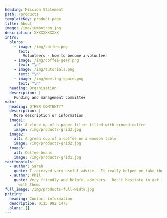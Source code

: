 ```yaml
---
heading: Mission Statement
path: /products
templateKey: product-page
title: About
image: /img/jumbotron.jpg
description: XXXXXXXXXXX
intro:
  blurbs:
    - image: /img/coffee.png
      text: |
        Volunteers - how to become a volunteer
    - image: /img/coffee-gear.png
      text: "\n"
    - image: /img/tutorials.png
      text: "\n"
    - image: /img/meeting-space.png
      text: "\n"
  heading: Organisation
  description: |
    Funding and management committee
main:
  heading: OTHER CONTENT??
  description: |
    More description or information.
  image1:
    alt: A close-up of a paper filter filled with ground coffee
    image: /img/products-grid3.jpg
  image2:
    alt: A green cup of a coffee on a wooden table
    image: /img/products-grid2.jpg
  image3:
    alt: Coffee beans
    image: /img/products-grid1.jpg
testimonials:
  - author: Sarah
    quote: I received very useful advice.  It really helped me take the next steps.
  - author: Phil
    quote: Very friendly and helpful advisers.  Don't hesitate to get in contact
      with them.
full_image: /img/products-full-width.jpg
pricing:
  heading: Contact information
  description: 0115 982 1475
  plans: []
---
```

